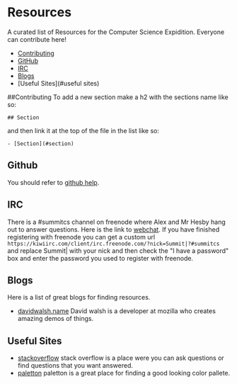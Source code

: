 Resources
=========

A curated list of Resources for the Computer Science Expidition. Everyone can contribute here!

- [Contributing](#contributing)
- [GitHub](#github)
- [IRC](#irc)
- [Blogs](#blogs)
- [Useful Sites](#useful sites)

##Contributing
To add a new section make a h2 with the sections name like so:
```
## Section
```
and then link it at the top of the file in the list like so:
```
- [Section](#section)
```

## Github
You should refer to [github help](http://help.github.com).

## IRC
There is a #summitcs channel on freenode where Alex and Mr Hesby hang out to answer questions.
Here is the link to [webchat](https://kiwiirc.com/client/irc.freenode.com/?nick=Summit|?#summitcs).
If you have finished registering with freenode you can get a custom url `https://kiwiirc.com/client/irc.freenode.com/?nick=Summit|?#summitcs` and replace Summit| with your nick and then check the "I have a password" box and enter the password you used to register with freenode.

## Blogs
Here is a list of great blogs for finding resources.
- [davidwalsh.name](http://davidwalsh.name) David walsh is a developer at mozilla who creates amazing demos of things.

## Useful Sites
- [stackoverflow](https://stackoverflow.com/) stack overflow is a place were you can ask questions or find questions that you want answered.
- [paletton](http://paletton.com/) paletton is a great place for finding a good looking color pallete.
